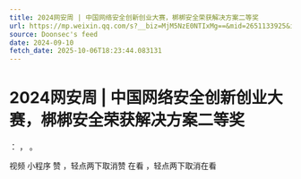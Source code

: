 ```yaml
---
title: 2024网安周 | 中国网络安全创新创业大赛，梆梆安全荣获解决方案二等奖
url: https://mp.weixin.qq.com/s?__biz=MjM5NzE0NTIxMg==&mid=2651133925&idx=2&sn=7722d11530ebe9a85a555ba8f46aa859
source: Doonsec's feed
date: 2024-09-10
fetch_date: 2025-10-06T18:23:44.083131
---
```


# 2024网安周 | 中国网络安全创新创业大赛，梆梆安全荣获解决方案二等奖

：
，
。

视频
小程序
赞
，轻点两下取消赞
在看
，轻点两下取消在看